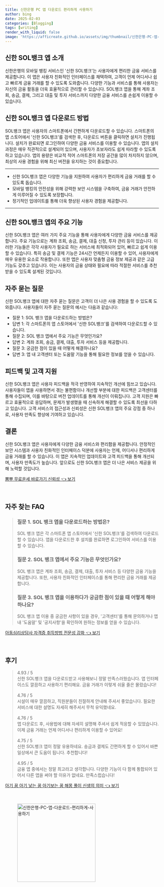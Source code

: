 ```yaml
---
title: 신한은행 PC 앱 다운로드 편리하게 사용하기
author: bing
date: 2025-02-03
categories: [Blogging]
tags: [writing]
render_with_liquid: false
image: 'https://afficreate.github.io/assets/img/thumbnail/신한은행-PC-앱-다운로드-편리하게-사용하기.webp'
---
```



<h2 id='신한_SOL뱅크_앱_소개'>신한 SOL뱅크 앱 소개</h2>

<p>신한은행의 모바일 뱅킹 서비스인 '신한 SOL뱅크'는 사용자에게 편리한 금융 서비스를 제공합니다. 이 앱은 사용자 친화적인 인터페이스를 채택하여, 고객이 언제 어디서나 쉽고 빠르게 금융 거래를 할 수 있도록 도와줍니다. 다양한 기능과 서비스를 통해 사용자는 자신의 금융 활동을 더욱 효율적으로 관리할 수 있습니다. SOL뱅크 앱을 통해 계좌 조회, 송금, 결제, 그리고 대출 및 투자 서비스까지 다양한 금융 서비스를 손쉽게 이용할 수 있습니다.</p>

<h2 id='다운로드_방법'>신한 SOL뱅크 앱 다운로드 방법</h2>

<p>SOL뱅크 앱은 사용자의 스마트폰에서 간편하게 다운로드할 수 있습니다. 스마트폰의 앱 스토어에서 '신한 SOL뱅크'를 검색한 후, 다운로드 버튼을 클릭하면 설치가 진행됩니다. 설치가 완료되면 로그인하여 다양한 금융 서비스를 이용할 수 있습니다. 앱의 설치 과정은 매우 직관적으로 설계되어 있으며, 사용자가 초보자라도 쉽게 따라할 수 있도록 하고 있습니다. 앱의 용량은 비교적 적어 스마트폰의 저장 공간을 많이 차지하지 않으며, 최상의 사용 경험을 위해 최신 버전을 유지하는 것이 중요합니다.</p>

<hr />

<ul>
    <li>신한 SOL뱅크 앱은 다양한 기능을 지원하여 사용자가 편리하게 금융 거래를 할 수 있도록 돕습니다.</li>
    <li>모바일 뱅킹의 안전성을 위해 강력한 보안 시스템을 구축하여, 금융 거래가 안전하게 이루어질 수 있도록 보장합니다.</li>
    <li>정기적인 업데이트를 통해 더욱 향상된 사용자 경험을 제공합니다.</li>
</ul>

<hr />

<h2 id='주요_기능'>신한 SOL뱅크 앱의 주요 기능</h2>

<p>신한 SOL뱅크 앱은 여러 가지 주요 기능을 통해 사용자에게 다양한 금융 서비스를 제공합니다. 주요 기능으로는 계좌 조회, 송금, 결제, 대출 신청, 투자 관리 등이 있습니다. 이러한 기능들은 각각 사용자가 필요로 하는 서비스에 최적화되어 있어, 빠르고 쉽게 이용할 수 있습니다. 특히 송금 및 결제 기능은 24시간 언제든지 이용할 수 있어, 사용자에게 매우 유용한 요소로 작용합니다. 또한 앱은 사용자 맞춤형 금융 정보 제공과 같은 고급 기능도 갖추고 있습니다. 이는 사용자의 금융 상태와 필요에 따라 적절한 서비스를 추천받을 수 있도록 설계된 것입니다.</p>

<h2 id='자주_묻는_질문'>자주 묻는 질문</h2>

<p>신한 SOL뱅크 앱에 대한 자주 묻는 질문은 고객이 더 나은 사용 경험을 할 수 있도록 도와줍니다. 사용자들이 자주 묻는 질문의 예시는 다음과 같습니다:</p>

<ul>
    <li>질문 1: SOL 뱅크 앱을 다운로드하는 방법은?</li>
    <li>답변 1: 각 스마트폰의 앱 스토어에서 '신한 SOL뱅크'를 검색하여 다운로드할 수 있습니다.</li>
    <li>질문 2: SOL 뱅크 앱에서 주요 기능은 무엇인가요?</li>
    <li>답변 2: 계좌 조회, 송금, 결제, 대출, 투자 서비스 등을 제공합니다.</li>
    <li>질문 3: 궁금한 점이 있을 때 어떻게 해결하나요?</li>
    <li>답변 3: 앱 내 고객센터 또는 도움말 기능을 통해 필요한 정보를 얻을 수 있습니다.</li>
</ul>

<h2 id='피드백_및_지원'>피드백 및 고객 지원</h2>

<p>신한 SOL뱅크 앱은 사용자 피드백을 적극 반영하여 지속적인 개선에 힘쓰고 있습니다. 사용자들이 앱을 사용하면서 겪는 불편함이나 개선할 부분에 대한 피드백은 고객센터를 통해 수집되며, 이를 바탕으로 버전 업데이트를 통해 개선이 이뤄집니다. 고객 지원은 빠르고 효율적으로 응답하며, 문제가 발생했을 때 신속하게 해결할 수 있도록 최선을 다하고 있습니다. 고객 서비스의 접근성과 신뢰성은 신한 SOL뱅크 앱의 주요 강점 중 하나로, 사용자 만족도 향상에 기여하고 있습니다.</p>

<h2 id='결론'>결론</h2>

<p>신한 SOL뱅크 앱은 사용자에게 다양한 금융 서비스와 편리함을 제공합니다. 안정적인 보안 시스템과 사용자 친화적인 인터페이스 덕분에 사용자는 언제, 어디서나 편리하게 금융 거래를 할 수 있습니다. 이 앱은 지속적인 업데이트와 고객 피드백을 통해 개선되며, 사용자 만족도가 높습니다. 앞으로도 신한 SOL뱅크 앱은 더 나은 서비스 제공을 위해 노력할 것입니다.</p>


<p><a class="click-button" title="뽐뿌 무료운세 바로가기 신뢰성" href="https://afficreate.github.io/posts/%EB%BD%90%EB%BF%8C-%EB%AC%B4%EB%A3%8C%EC%9A%B4%EC%84%B8-%EB%B0%94%EB%A1%9C%EA%B0%80%EA%B8%B0-%EC%8B%A0%EB%A2%B0%EC%84%B1/" rel="dofollow">뽐뿌 무료운세 바로가기 신뢰성 👈 보기</a></p><br>
<h2 id='자주_찾는_FAQ'>자주 찾는 FAQ</h2>
<div itemscope="" itemtype="https://schema.org/FAQPage"> 
<blockquote> 
<div itemscope="" itemprop="mainEntity" itemtype="https://schema.org/Question"> 
<h3 itemprop="name">질문 1. SOL 뱅크 앱을 다운로드하는 방법은?</h3> 
<div itemscope="" itemprop="acceptedAnswer" itemtype="https://schema.org/Answer"> 
<span itemprop="text"> 
<p>SOL 뱅크 앱은 각 스마트폰 앱 스토어에서 '신한 SOL뱅크'를 검색하여 다운로드할 수 있습니다. 앱을 다운로드한 후 설치를 완료하면 로그인하여 서비스를 이용할 수 있습니다.</p> 
</span> 
</div> 
</div> 
<div itemscope="" itemprop="mainEntity" itemtype="https://schema.org/Question"> 
<h3 itemprop="name">질문 2. SOL 뱅크 앱에서 주요 기능은 무엇인가요?</h3> 
<div itemscope="" itemprop="acceptedAnswer" itemtype="https://schema.org/Answer"> 
<span itemprop="text"> 
<p>SOL 뱅크 앱은 계좌 조회, 송금, 결제, 대출, 투자 서비스 등 다양한 금융 기능을 제공합니다. 또한, 사용자 친화적인 인터페이스를 통해 편리한 금융 거래를 제공합니다.</p> 
</span> 
</div> 
</div> 
<div itemscope="" itemprop="mainEntity" itemtype="https://schema.org/Question"> 
<h3 itemprop="name">질문 3. SOL 뱅크 앱을 이용하다가 궁금한 점이 있을 때 어떻게 해야 하나요?</h3> 
<div itemscope="" itemprop="acceptedAnswer" itemtype="https://schema.org/Answer"> 
<span itemprop="text"> 
<p>SOL 뱅크 앱 이용 중 궁금한 사항이 있을 경우, '고객센터'를 통해 문의하거나 앱 내 '도움말' 및 '공지사항'을 확인하여 원하는 정보를 얻을 수 있습니다.</p> 
</span> 
</div> 
</div> 
</blockquote> 
</div>
<p><a class="click-button" title="아동심리상담사 자격증 취득방법 전문성 강화" href="https://afficreate.github.io/posts/%EC%95%84%EB%8F%99%EC%8B%AC%EB%A6%AC%EC%83%81%EB%8B%B4%EC%82%AC-%EC%9E%90%EA%B2%A9%EC%A6%9D-%EC%B7%A8%EB%93%9D%EB%B0%A9%EB%B2%95-%EC%A0%84%EB%AC%B8%EC%84%B1-%EA%B0%95%ED%99%94/" rel="dofollow">아동심리상담사 자격증 취득방법 전문성 강화 👈 보기</a></p><br>
<h2 id='후기'>후기</h2>
<div itemscope itemtype="https://schema.org/Product">
  <blockquote>
  <div itemprop="review" itemscope itemtype="https://schema.org/Review">
      <div itemprop="reviewRating" itemscope itemtype="https://schema.org/Rating"> <span itemprop="ratingValue">4.93</span> / <span itemprop="bestRating">5</span> </div>
      <span itemprop="reviewBody">신한 SOL뱅크 앱을 다운로드받고 사용해보니 정말 만족스러웠습니다. 앱 인터페이스도 깔끔하고 사용하기 편리해요. 금융 거래가 이렇게 쉬울 줄은 몰랐습니다!</span>
  </div>
  <br>
  <div itemprop="review" itemscope itemtype="https://schema.org/Review">
      <div itemprop="reviewRating" itemscope itemtype="https://schema.org/Rating"> <span itemprop="ratingValue">4.76</span> / <span itemprop="bestRating">5</span> </div>
      <span itemprop="reviewBody">시설이 매우 깔끔하고, 직원분들이 친절하게 안내해 주셔서 좋았습니다. 필요한 서비스에 대한 설명도 자세히 해주셔서 무척 유익했네요.</span>
  </div>
  <br>
  <div itemprop="review" itemscope itemtype="https://schema.org/Review">
      <div itemprop="reviewRating" itemscope itemtype="https://schema.org/Rating"> <span itemprop="ratingValue">4.76</span> / <span itemprop="bestRating">5</span> </div>
      <span itemprop="reviewBody">앱 다운로드 후, 사용법에 대해 자세히 설명해 주셔서 쉽게 적응할 수 있었습니다. 이제 금융 거래는 언제 어디서나 편리하게 이용할 수 있어요!</span>
  </div>
  <br>
  <div itemprop="review" itemscope itemtype="https://schema.org/Review">
      <div itemprop="reviewRating" itemscope itemtype="https://schema.org/Rating"> <span itemprop="ratingValue">4.75</span> / <span itemprop="bestRating">5</span> </div>
      <span itemprop="reviewBody">신한 SOL뱅크 앱이 정말 유용하네요. 송금과 결제도 간편하게 할 수 있어서 바쁜 일상에서 큰 도움이 됩니다. 추천합니다!</span>
  </div>
  <br>
  <div itemprop="review" itemscope itemtype="https://schema.org/Review">
      <div itemprop="reviewRating" itemscope itemtype="https://schema.org/Rating"> <span itemprop="ratingValue">4.95</span> / <span itemprop="bestRating">5</span> </div>
      <span itemprop="reviewBody">금융 앱 중에서는 정말 최고라고 생각합니다. 다양한 기능이 다 함께 통합되어 있어서 다른 앱을 써야 할 이유가 없네요. 만족스럽습니다!</span>
  </div>
  </blockquote>
</div>
<p><a class="click-button" title="아기 꿈 아기 낳는 꿈 아기보는 꿈 해몽 풀이 신생의 의미" href="https://afficreate.github.io/posts/%EC%95%84%EA%B8%B0-%EA%BF%88-%EC%95%84%EA%B8%B0-%EB%82%B3%EB%8A%94-%EA%BF%88-%EC%95%84%EA%B8%B0%EB%B3%B4%EB%8A%94-%EA%BF%88-%ED%95%B4%EB%AA%BD-%ED%92%80%EC%9D%B4-%EC%8B%A0%EC%83%9D%EC%9D%98-%EC%9D%98%EB%AF%B8/" rel="dofollow">아기 꿈 아기 낳는 꿈 아기보는 꿈 해몽 풀이 신생의 의미 👈 보기</a></p><br>
<figure class="image"><img src="https://afficreate.github.io/assets/img/thumbnail/신한은행-PC-앱-다운로드-편리하게-사용하기.webp" alt="신한은행-PC-앱-다운로드-편리하게-사용하기" width="256" height="256"></figure>